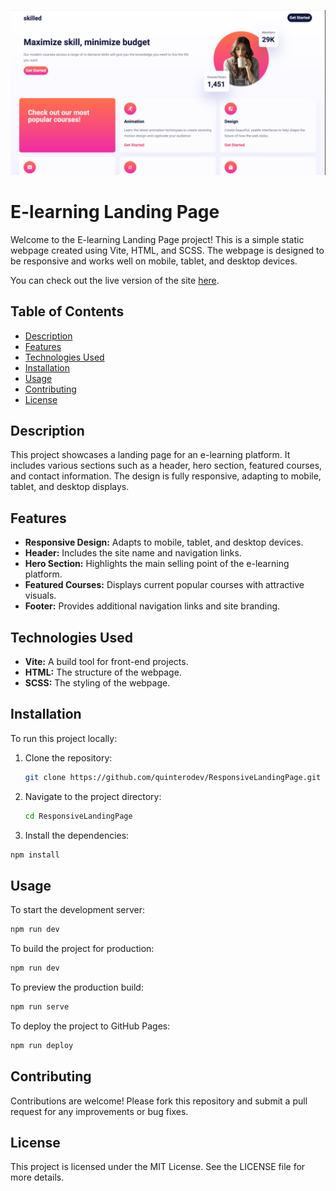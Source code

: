 ![Groceries](image.png)

# E-learning Landing Page

Welcome to the E-learning Landing Page project! This is a simple static webpage created using Vite, HTML, and SCSS. The webpage is designed to be responsive and works well on mobile, tablet, and desktop devices.

You can check out the live version of the site [here](https://quinterodev.github.io/ResponsiveLandingPage/).

## Table of Contents

- [Description](#description)
- [Features](#features)
- [Technologies Used](#technologies-used)
- [Installation](#installation)
- [Usage](#usage)
- [Contributing](#contributing)
- [License](#license)

## Description

This project showcases a landing page for an e-learning platform. It includes various sections such as a header, hero section, featured courses, and contact information. The design is fully responsive, adapting to mobile, tablet, and desktop displays.

## Features

- **Responsive Design:** Adapts to mobile, tablet, and desktop devices.
- **Header:** Includes the site name and navigation links.
- **Hero Section:** Highlights the main selling point of the e-learning platform.
- **Featured Courses:** Displays current popular courses with attractive visuals.
- **Footer:** Provides additional navigation links and site branding.

## Technologies Used

- **Vite:** A build tool for front-end projects.
- **HTML:** The structure of the webpage.
- **SCSS:** The styling of the webpage.

## Installation

To run this project locally:

1. Clone the repository:
   ```sh
   git clone https://github.com/quinterodev/ResponsiveLandingPage.git

2. Navigate to the project directory:
   ```sh
   cd ResponsiveLandingPage
3.	Install the dependencies:
   ```sh
   npm install
   ```

## Usage

To start the development server:
```sh
npm run dev
```

To build the project for production:
```sh
npm run dev
```

To preview the production build:
```sh
npm run serve
```

To deploy the project to GitHub Pages:
```sh
npm run deploy
```

## Contributing

Contributions are welcome! Please fork this repository and submit a pull request for any improvements or bug fixes.

## License

This project is licensed under the MIT License. See the LICENSE file for more details.

   
